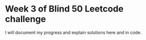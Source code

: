 # Week 3 of Blind 50 Leetcode challenge
I will document my progress and explain solutions here and in code. 

